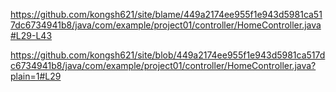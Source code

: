 https://github.com/kongsh621/site/blame/449a2174ee955f1e943d5981ca517dc6734941b8/java/com/example/project01/controller/HomeController.java#L29-L43

https://github.com/kongsh621/site/blob/449a2174ee955f1e943d5981ca517dc6734941b8/java/com/example/project01/controller/HomeController.java?plain=1#L29
